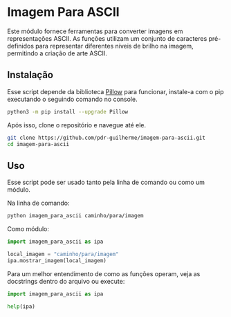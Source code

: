 # Imagem Para ASCII

Este módulo fornece ferramentas para converter imagens em representações ASCII. As funções utilizam um conjunto de caracteres pré-definidos para representar diferentes níveis de brilho na imagem, permitindo a criação de arte ASCII.

## Instalação

Esse script depende da biblioteca [Pillow](https://python-pillow.org/) para funcionar, instale-a com o pip executando o seguindo comando no console.

```bash
python3 -m pip install --upgrade Pillow
```

Após isso, clone o repositório e navegue até ele.

```bash
git clone https://github.com/pdr-guilherme/imagem-para-ascii.git
cd imagem-para-ascii
```

## Uso

Esse script pode ser usado tanto pela linha de comando ou como um módulo.

Na linha de comando:

```bash
python imagem_para_ascii caminho/para/imagem
```

Como módulo:

```python
import imagem_para_ascii as ipa

local_imagem = "caminho/para/imagem"
ipa.mostrar_imagem(local_imagem)
```

Para um melhor entendimento de como as funções operam, veja as docstrings dentro do arquivo ou execute:

```python
import imagem_para_ascii as ipa

help(ipa)
```
